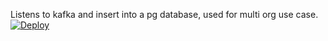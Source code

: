 Listens to kafka and insert into a pg database, used for multi org use case.
[![Deploy](https://www.herokucdn.com/deploy/button.svg)](https://heroku.com/deploy?template=https://github.com/arieunier/sf-multiorg-datacentralization.git)
